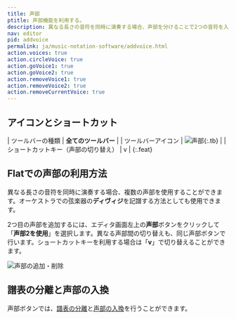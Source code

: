 ```yaml
---
title: 声部
ptitle: 声部機能を利用する。
description: 異なる長さの音符を同時に演奏する場合、声部を分けることで2つの音符を入力することができます。
nav: editor
pid: addvoice
permalink: ja/music-notation-software/addvoice.html
action.voices: true
action.circleVoice: true
action.goVoice1: true
action.goVoice2: true
action.removeVoice1: true
action.removeVoice2: true
action.removeCurrentVoice: true
---
```


## アイコンとショートカット

| ツールバーの種類 | **全てのツールバー** |
| ツールバーアイコン | ![声部](/help/assets/img/editor-ja/voices.png){:.tb} |
| ショートカットキー（声部の切り替え） | <span class="kb-container"><span class="kb">v</span></span>  |
{:.feat}

## Flatでの声部の利用方法

異なる長さの音符を同時に演奏する場合、複数の声部を使用することができます。オーケストラでの弦楽器の**ディヴィジ**を記譜する方法としても使用できます。

2つ目の声部を追加するには、エディタ画面左上の**声部**ボタンをクリックして「**声部2を使用**」を選択します。異なる声部間の切り替えも、同じ声部ボタンで行います。ショートカットキーを利用する場合は「**v**」で切り替えることができます。

![声部の追加・削除](/help/assets/img/editor-ja/voiceAdd.gif)

## 譜表の分離と声部の入換

声部ボタンでは、[譜表の分離](/help/en/music-notation-software/split-staff.html)と[声部の入換](/help/en/music-notation-software/swap-voices.html)を行うことができます。
